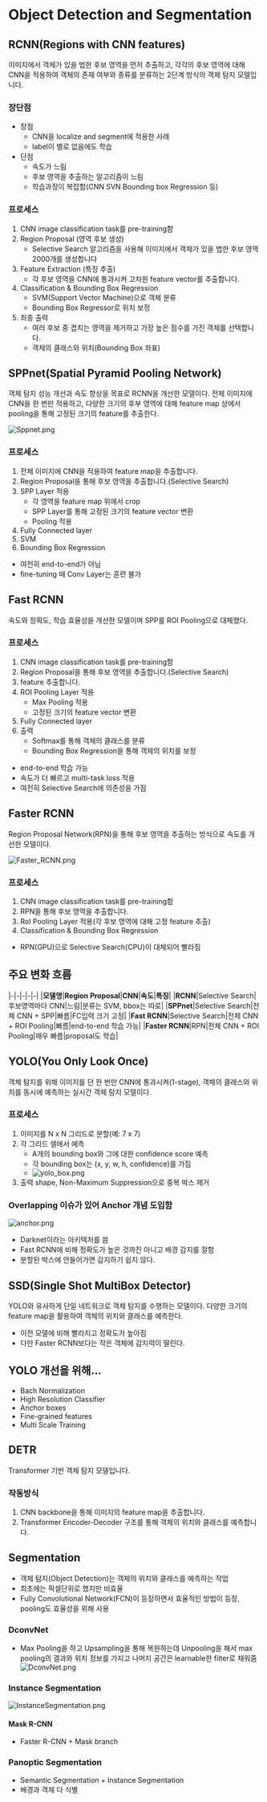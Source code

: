 # Object Detection and Segmentation

## RCNN(Regions with CNN features)
이미지에서 객체가 있을 법한 후보 영역을 먼저 추출하고, 각각의 후보 영역에 대해 CNN을 적용하여 객체의 존재 여부와 종류를 분류하는 2단계 방식의 객체 탐지 모델입니다.
### 장단점
- 장점
  - CNN을 localize and segment에 적용한 사례
  - label이 별로 없음에도 학습
- 단점
    - 속도가 느림
    - 후보 영역을 추출하는 알고리즘이 느림
    - 학습과정이 복잡함(CNN SVN Bounding box Regression 등)

### 프로세스
1. CNN image classification task를 pre-training함
2. Region Proposal (영역 후보 생성)
   - Selective Search 알고리즘을 사용해 이미지에서 객체가 있을 법한 후보 영역 2000개를 생성합니다
3. Feature Extraction (특징 추출)
   - 각 후보 영역을 CNN에 통과시켜 고차원 feature vector를 추출합니다.
4. Classification & Bounding Box Regression
   - SVM(Support Vector Machine)으로 객체 분류
   - Bounding Box Regressor로 위치 보정
5. 최종 출력
   - 여러 후보 중 겹치는 영역을 제거하고 가장 높은 점수를 가진 객체를 선택합니다.
   - 객체의 클래스와 위치(Bounding Box 좌표)

## SPPnet(Spatial Pyramid Pooling Network)
객체 탐지 성능 개선과 속도 향상을 목표로 RCNN을 개선한 모델이다. 전체 이미지에 CNN을 한 번만 적용하고,
다양한 크기의 후부 영역에 대해 feature map 상에서 pooling을 통해 고정된 크기의 feature를 추출한다.

![Sppnet.png](./images/Sppnet.png)
### 프로세스
1. 전체 이미지에 CNN을 적용하여 feature map을 추출합니다.
2. Region Proposal을 통해 후보 영역을 추출합니다.(Selective Search)
3. SPP Layer 적용
   - 각 영역을 feature map 위에서 crop
   - SPP Layer를 통해 고정된 크기의 feature vector 변환
   - Pooling 적용
4. Fully Connected layer
5. SVM
6. Bounding Box Regression

- 여전히 end-to-end가 아님
- fine-tuning 때 Conv Layer는 훈련 불가

## Fast RCNN
속도와 정확도, 학습 효율성을 개선한 모델이며 SPP를 ROI Pooling으로 대체했다.

### 프로세스
1. CNN image classification task를 pre-training함
2. Region Proposal을 통해 후보 영역을 추출합니다.(Selective Search)
3. feature 추출합니다.
4. ROI Pooling Layer 적용
   - Max Pooling 적용
   - 고정된 크기의 feature vector 변환 
5. Fully Connected layer
6. 출력
   - Softmax를 통해 객체의 클래스를 분류
   - Bounding Box Regression을 통해 객체의 위치를 보정

- end-to-end 학습 가능
- 속도가 더 빠르고 multi-task loss 적용
- 여전히 Selective Search에 의존성을 가짐

## Faster RCNN
Region Proposal Network(RPN)을 통해 후보 영역을 추출하는 방식으로 속도를 개선한 모델이다.

![Faster_RCNN.png](./images/Faster_RCNN.png)
### 프로세스
1. CNN image classification task를 pre-training함
2. RPN을 통해 후보 영역을 추출합니다.
3. RoI Pooling Layer 적용(각 후보 영역에 대해 고정 feature 추출)
4. Classification & Bounding Box Regression

- RPN(GPU)으로 Selective Search(CPU)이 대체되어 빨라짐

## 주요 변화 흐름
|-|-|-|-|-|
|**모델명**|**Region Proposal**|**CNN**|**속도**|**특징**|
|**RCNN**|Selective Search|후보영역마다 CNN|느림|분류는 SVM, bbox는 따로|
|**SPPnet**|Selective Search|전체 CNN + SPP|빠름|FC입력 크기 고정|
|**Fast RCNN**|Selective Search|전체 CNN + ROI Pooling|빠름|end-to-end 학습 가능|
|**Faster RCNN**|RPN|전체 CNN + ROI Pooling|매우 빠름|proposal도 학습|

## YOLO(You Only Look Once)
객체 탐지를 위해 이미지를 단 한 번만 CNN에 통과시켜(1-stage), 객체의 클래스와 위치를 동시에 예측하는 실시간 객체 탐지 모델이다.

### 프로세스
1. 이미지를 N x N 그리드로 분할(예: 7 x 7)
2. 각 그리드 셀에서 예측
   - A개의 bounding box와 그에 대한 confidence score 예측
   - 각 bounding box는 (x, y, w, h, confidence)를 가짐
   - ![yolo_box.png](./images/yolo_box.png)
3. 출력 shape, Non-Maximum Suppression으로 중복 박스 제거

### Overlapping 이슈가 있어 Anchor 개념 도입함
![anchor.png](./images/anchor.png)

- Darknet이라는 아키텍처를 씀
- Fast RCNN에 비해 정확도가 높은 것까진 아니고 배경 감지를 잘함
- 분할된 박스에 안들어가면 감지하기 쉽지 않다.

## SSD(Single Shot MultiBox Detector)
YOLO와 유사하게 단일 네트워크로 객체 탐지를 수행하는 모델이다. 다양한 크기의 feature map을 활용하여 객체의 위치와 클래스를 예측한다.

- 이전 모델에 비해 빨라지고 정확도가 높아짐
- 다만 Faster RCNN보다는 작은 객체에 감지력이 딸린다.

## YOLO 개선을 위해...
- Bach Normalization
- High Resolution Classifier
- Anchor boxes
- Fine-grained features
- Multi Scale Training

## DETR
Transformer 기반 객체 탐지 모델입니다.

### 작동방식
1. CNN backbone을 통해 이미지의 feature map을 추출합니다.
2. Transformer Encoder-Decoder 구조를 통해 객체의 위치와 클래스를 예측합니다.

## Segmentation
- 객체 탐지(Object Detection)는 객체의 위치와 클래스를 예측하는 작업
- 최초에는 픽셀단위로 했지만 비효율
- Fully Convolutional Network(FCN)이 등장하면서 효율적인 방법이 등장, pooling도 효율성을 위해 사용

### DconvNet
- Max Pooling을 하고 Upsampling을 통해 복원하는데 Unpooling을 해서 max pooling의 결과와 위치 정보를 가지고 나머지 공간은 learnable한 filter로 채워줌
![DconvNet.png](./images/DconvNet.png)

### Instance Segmentation
![InstanceSegmentation.png](./images/InstanceSegmentation.png)

#### Mask R-CNN
- Faster R-CNN + Mask branch

### Panoptic Segmentation
- Semantic Segmentation + Instance Segmentation
- 배경과 객체 다 식별